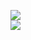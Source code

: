 [![](https://img.shields.io/badge/Made%20With-Github%20Spray-lightgrey.svg?style=for-the-badge&logo=github)](https://github.com/Annihil/github-spray#13676)  
[![](https://i.imgur.com/2DrTn0Z.gif)](https://github.com/Annihil/github-spray)